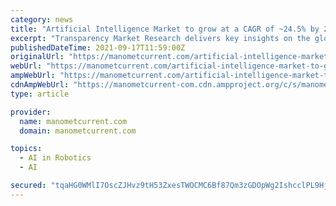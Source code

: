 ```yaml
---
category: news
title: "Artificial Intelligence Market to grow at a CAGR of ~24.5% by 2030 – TMR"
excerpt: "Transparency Market Research delivers key insights on the global artificial intelligence market. In terms of revenue, the global artificial intelligence market is estimated to expand at a CAGR of ~ 29% during the forecast period,"
publishedDateTime: 2021-09-17T11:59:00Z
originalUrl: "https://manometcurrent.com/artificial-intelligence-market-to-grow-at-a-cagr-of-24-5-by-2030-tmr/"
webUrl: "https://manometcurrent.com/artificial-intelligence-market-to-grow-at-a-cagr-of-24-5-by-2030-tmr/"
ampWebUrl: "https://manometcurrent.com/artificial-intelligence-market-to-grow-at-a-cagr-of-24-5-by-2030-tmr/?amp=1"
cdnAmpWebUrl: "https://manometcurrent-com.cdn.ampproject.org/c/s/manometcurrent.com/artificial-intelligence-market-to-grow-at-a-cagr-of-24-5-by-2030-tmr/?amp=1"
type: article

provider:
  name: manometcurrent.com
  domain: manometcurrent.com

topics:
  - AI in Robotics
  - AI

secured: "tqaHG0WMlI7OscZJHvz9tH53ZxesTWOCMC6Bf87Qm3zGDOpWg2IshcclPL9Hjw8YxTcG+qUwqGCRbihKoITiPrQ0m1clFv3KuY5PYijopRSL+JdUaxyI0FuvO0T88CIsibiW8L1d+LwlljlujsmhSx4Whh4lxGbWvjdDNY4kkeaijmgLrh655oetHP1CZqq1MZUeyaogzdZSmUSN2Ikc28FtlS1MQRqa29DIH7SCECIvDgxJ23bmajslwyMGlZpHR3wiXtVa82aprEOT67JsfL41CGhBXFqXfzvPuz5JlyMlJZv+poxhbO5ZxuqN3PaRLsbroU4O0HOqpernTwTirMJ9D0601Z1kBndhxXhTVaY=;XGMCPRHhOucpO0SRL/IqQQ=="
---
```


